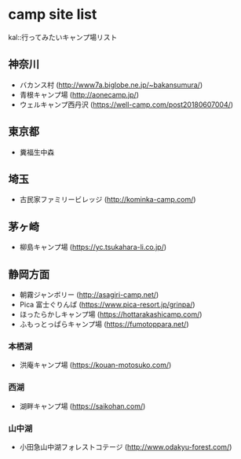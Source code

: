 # camp site list  

kal::行ってみたいキャンプ場リスト

## 神奈川
- バカンス村 (http://www7a.biglobe.ne.jp/~bakansumura/)
- 青根キャンプ場 (http://aonecamp.jp/)
- ウェルキャンプ西丹沢 (https://well-camp.com/post20180607004/)
## 東京都
- 糞福生中森　

## 埼玉
- 古民家ファミリービレッジ (http://kominka-camp.com/)

## 茅ヶ崎
- 柳島キャンプ場 (https://yc.tsukahara-li.co.jp/)

## 静岡方面
- 朝霧ジャンボリー (http://asagiri-camp.net/)
- Pica 富士ぐりんぱ (https://www.pica-resort.jp/grinpa/)
- ほったらかしキャンプ場 (https://hottarakashicamp.com/)
- ふもっとっぱらキャンプ場 (https://fumotoppara.net/)

### 本栖湖
- 洪庵キャンプ場 (https://kouan-motosuko.com/)

### 西湖
- 湖畔キャンプ場 (https://saikohan.com/)

### 山中湖
- 小田急山中湖フォレストコテージ (http://www.odakyu-forest.com/)